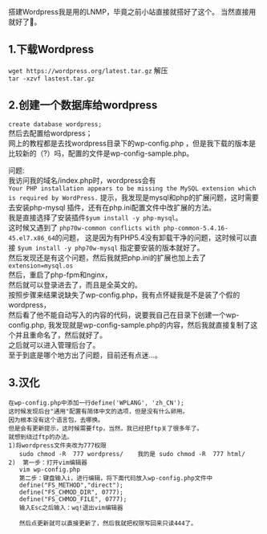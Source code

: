 搭建Wordpress我是用的LNMP，毕竟之前小站直接就搭好了这个。
当然直接用就好了:dog:。

## 1.下载Wordpress
`wget https://wordpress.org/latest.tar.gz`
解压  
`tar -xzvf lastest.tar.gz`



## 2.创建一个数据库给wordpress 
`create database wordpress;`  
然后去配置给wordpress；  
网上的教程都是去找wordpress目录下的wp-config.php ，但是我下载的版本是比较新的（?）吗，配置的文件是wp-config-sample.php。  

 问题:  
  我访问我的域名/index.php时，wordpress会有  
  `Your PHP installation appears to be missing the MySQL extension which is required by WordPress.`
  提示，我发现是mysql和php的扩展问题，这时需要去安装php-mysql 插件，还有在php.ini配置文件中改扩展的方法。  
  我是直接选择了安装插件`$yum install -y php-mysql`。  
  这时候又遇到了 `php70w-common conflicts with php-common-5.4.16-45.el7.x86_64`的问题，  这是因为有PHP5.4没有卸载干净的问题，这时候可以直接  `$yum install -y php70w-mysql` 指定要安装的版本就好了。  
  然后发现还是有这个问题，然后我就把php.ini的扩展也加上去了`  extension=mysql.os`   
  然后，重启了php-fpm和nginx，  
  然后就可以登录进去了，而且是全英文的。  
  按照步骤来结果说缺失了wp-config.php，我有点怀疑我是不是装了个假的wordpress，  
  然后看了他不能自动写入的内容的代码，说要我自己在目录下创建一个wp-config.php,  我发现就是wp-config-sample.php的内容，然后我就直接复制了这个并且重命名了，然后就好了。  
  之后就可以进入管理后台了。  
  至于到底是哪个地方出了问题，目前还有点迷...。  

   
## 3.汉化
    在wp-config.php中添加一行define('WPLANG', 'zh_CN');
    这时候发现后台"通用"配置有简体中文的选项，但是没有什么卵用。
    因为根本没有这个语言包，去哪换。
    但是会有更新提示，这时候需要ftp，当然，我已经把ftp关了很多年了。
    就想到绕过ftp的办法。
    1)将wordpress文件夹改为777权限
       sudo chmod -R  777 wordpress/    我的是 sudo chmod -R  777 html/
    2)  第一步：打开vim编辑器
       vim wp-config.php  
       第二步：键盘输入i，进行编辑，将下面代码放入wp-config.php文件中
       define("FS_METHOD","direct");
       define("FS_CHMOD_DIR", 0777);
       define("FS_CHMOD_FILE", 0777); 
       输入Esc之后输入：wq!退出vim编辑器
       
       然后点更新就可以直接更新了，然后我就把权限写回来只读444了。
